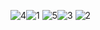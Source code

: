 ![4](https://github.com/user-attachments/assets/3a5c0b29-71bb-4eea-9f90-91646c067e6d)![1](https://github.com/user-attachments/assets/59a17657-acbb-4c66-bf0a-8b96dfee0f92)
![5](https://github.com/user-attachments/assets/1e0193dc-422a-46ae-8dbc-0918ee05e521)![3](https://github.com/user-attachments/assets/292101cc-d5a3-4bd7-997e-895dadff08b4)
![2](https://github.com/user-attachments/assets/7ca0e823-99fe-4057-9ee6-7398fd59fc51)
